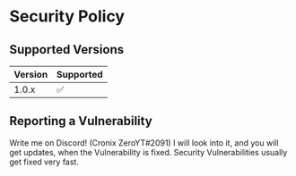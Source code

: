 # Security Policy

## Supported Versions

| Version | Supported          |
| ------- | ------------------ |
| 1.0.x   | :white_check_mark: |

## Reporting a Vulnerability

Write me on Discord! (Cronix ZeroYT#2091)
I will look into it, and you will get updates, when the Vulnerability is fixed. Security Vulnerabilities usually get fixed very fast.
